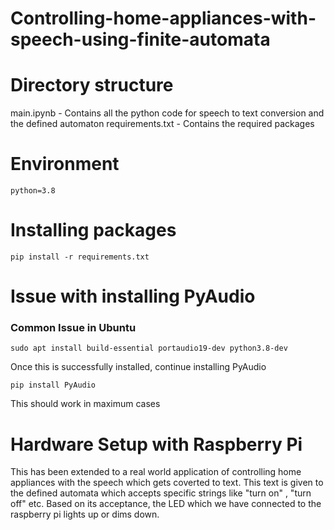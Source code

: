 # Controlling-home-appliances-with-speech-using-finite-automata


# Directory structure
main.ipynb          -   Contains all the python code for speech to text conversion and the defined automaton
requirements.txt    -   Contains the required packages



# Environment
```
python=3.8
```

# Installing packages
```
pip install -r requirements.txt
```

# Issue with installing PyAudio
### Common Issue in Ubuntu
```
sudo apt install build-essential portaudio19-dev python3.8-dev
```
Once this is successfully installed, continue installing PyAudio
```
pip install PyAudio
```
This should work in maximum cases

# Hardware Setup with Raspberry Pi
This has been extended to a real world application of controlling home appliances with the speech which gets coverted to text.
This text is given to the defined automata which accepts specific strings like "turn on" , "turn off" etc. Based on its acceptance, the LED which we have connected to the raspberry pi lights up or dims down.
